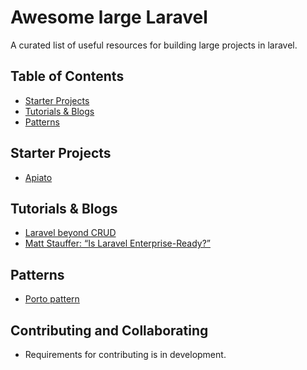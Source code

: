 # Awesome large Laravel

A curated list of useful resources for building large projects in laravel.

## Table of Contents

  - [Starter Projects](#starter-projects)
  - [Tutorials & Blogs](#tutorials--blogs)
  - [Patterns](#patterns)
  
## Starter Projects

* [Apiato](https://github.com/apiato/apiato)

## Tutorials & Blogs

* [Laravel beyond CRUD](https://stitcher.io/blog/laravel-beyond-crud)
* [Matt Stauffer: “Is Laravel Enterprise-Ready?”](https://laraveldaily.com/matt-stauffer-laravel-enterprise-ready)

## Patterns

* [Porto pattern](https://github.com/Mahmoudz/Porto)

## Contributing and Collaborating
- Requirements for contributing is in development.
